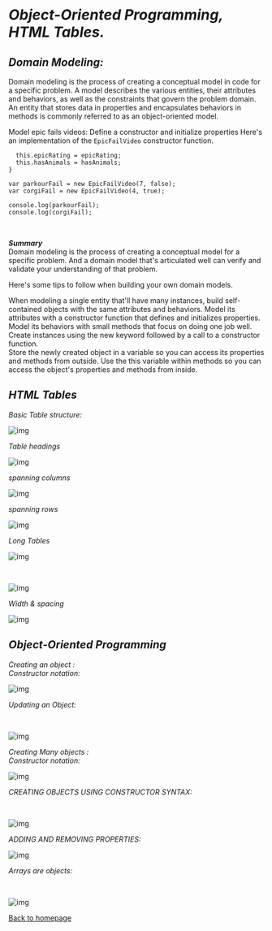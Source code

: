 # *Object-Oriented Programming, HTML Tables.*


## *Domain Modeling:*
Domain modeling is the process of creating a conceptual model in code for a specific problem. A model describes the various entities, their attributes and behaviors, as well as the constraints that govern the problem domain. An entity that stores data in properties and encapsulates behaviors in methods is commonly referred to as an object-oriented model.<br>

Model epic fails videos:
Define a constructor and initialize properties
Here's an implementation of the `EpicFailVideo` constructor function.<br>
```var EpicFailVideo = function(epicRating, hasAnimals) {
  this.epicRating = epicRating;
  this.hasAnimals = hasAnimals;
}

var parkourFail = new EpicFailVideo(7, false);
var corgiFail = new EpicFailVideo(4, true);

console.log(parkourFail);
console.log(corgiFail); 
```
<br>


***Summary***<br>
Domain modeling is the process of creating a conceptual model for a specific problem. And a domain model that's articulated well can verify and validate your understanding of that problem.<br>

Here's some tips to follow when building your own domain models.<br>

When modeling a single entity that'll have many instances, build self-contained objects with the same attributes and behaviors.
Model its attributes with a constructor function that defines and initializes properties.
Model its behaviors with small methods that focus on doing one job well.<br>
Create instances using the new keyword followed by a call to a constructor function.<br>
Store the newly created object in a variable so you can access its properties and methods from outside.
Use the this variable within methods so you can access the object's properties and methods from inside.<br>

## *HTML Tables*

*Basic Table structure:* 
<br>

![img](./images/basictab.JPG)
<br>

*Table headings*
<br>

![img](./images/tableheadings.JPG)
<br>

*spanning columns*
<br>

![img](./images/spacol.JPG)
<br>

*spanning rows*
<br>

![img](./images/sparow.JPG)
<br>

*Long Tables*
<br>

![img](./images/longtbl.JPG)
<br>

<br>

![img](./images/longtblRes.JPG)
<br>

*Width & spacing*
<br>

![img](./images/widthtblSpa.JPG)
<br>


## *Object-Oriented Programming*

 *Creating an object :*<br>
 *Constructor notation:*
 <br>

![img](./images/creatnewobj.JPG)
<br>

*Updating an Object:*

 <br>

![img](./images/update.JPG)
<br>

*Creating Many objects :<br>
 Constructor notation:*
 <br>

![img](./images/createmany.JPG)
<br>


*CREATING OBJECTS USING
CONSTRUCTOR SYNTAX:*

 <br>

![img](./images/costructorsyntax.JPG)
<br>

*ADDING AND REMOVING
PROPERTIES:*
 <br>

![img](./images/adding&removing.JPG)
<br>



*Arrays are objects:*

<br>

![img](./images/adding&removing.JPG)
<br>
 


 [Back to homepage](./home/tamara/Reading-notes/README)